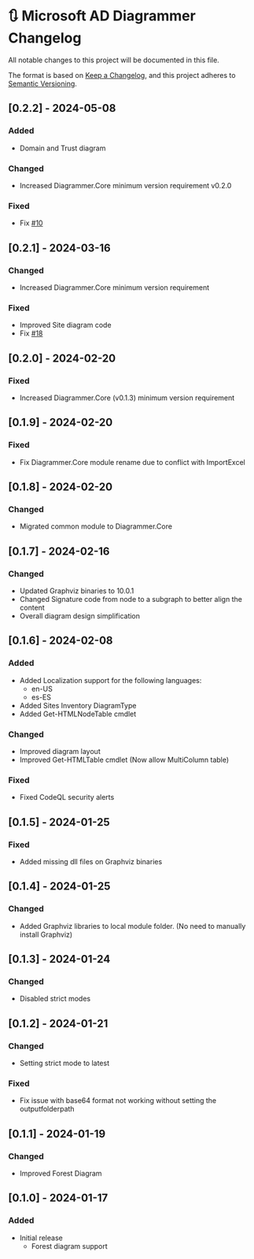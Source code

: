 # :arrows_clockwise: Microsoft AD Diagrammer Changelog

All notable changes to this project will be documented in this file.

The format is based on [Keep a Changelog](https://keepachangelog.com/en/1.0.0/),
and this project adheres to [Semantic Versioning](https://semver.org/spec/v2.0.0.html).

## [0.2.2] - 2024-05-08

### Added

- Domain and Trust diagram

### Changed

- Increased Diagrammer.Core minimum version requirement v0.2.0

### Fixed

- Fix [#10](https://github.com/rebelinux/Diagrammer.Microsoft.AD/issues/10)

## [0.2.1] - 2024-03-16

### Changed

- Increased Diagrammer.Core minimum version requirement

### Fixed

- Improved Site diagram code
- Fix [#18](https://github.com/rebelinux/Diagrammer.Microsoft.AD/issues/18)

## [0.2.0] - 2024-02-20

### Fixed

- Increased Diagrammer.Core (v0.1.3) minimum version requirement

## [0.1.9] - 2024-02-20

### Fixed

- Fix Diagrammer.Core module rename due to conflict with ImportExcel

## [0.1.8] - 2024-02-20

### Changed

- Migrated common module to Diagrammer.Core

## [0.1.7] - 2024-02-16

### Changed

- Updated Graphviz binaries to 10.0.1
- Changed Signature code from node to a subgraph to better align the content
- Overall diagram design simplification

## [0.1.6] - 2024-02-08

### Added

- Added Localization support for the following languages:
  - en-US
  - es-ES
- Added Sites Inventory DiagramType
- Added Get-HTMLNodeTable cmdlet

### Changed

- Improved diagram layout
- Improved Get-HTMLTable cmdlet (Now allow MultiColumn table)

### Fixed

- Fixed CodeQL security alerts

## [0.1.5] - 2024-01-25

### Fixed

- Added missing dll files on Graphviz binaries

## [0.1.4] - 2024-01-25

### Changed

- Added Graphviz libraries to local module folder. (No need to manually install Graphviz)

## [0.1.3] - 2024-01-24

### Changed

- Disabled strict modes

## [0.1.2] - 2024-01-21

### Changed

- Setting strict mode to latest

### Fixed

- Fix issue with base64 format not working without setting the outputfolderpath

## [0.1.1] - 2024-01-19

### Changed

- Improved Forest Diagram

## [0.1.0] - 2024-01-17

### Added

- Initial release
  - Forest diagram support
